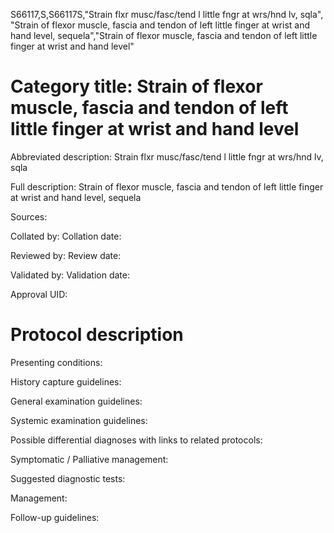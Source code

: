 S66117,S,S66117S,"Strain flxr musc/fasc/tend l little fngr at wrs/hnd lv, sqla", "Strain of flexor muscle, fascia and tendon of left little finger at wrist and hand level, sequela","Strain of flexor muscle, fascia and tendon of left little finger at wrist and hand level"
# Category title: Strain of flexor muscle, fascia and tendon of left little finger at wrist and hand level

Abbreviated description: Strain flxr musc/fasc/tend l little fngr at wrs/hnd lv, sqla

Full description: Strain of flexor muscle, fascia and tendon of left little finger at wrist and hand level, sequela

Sources:

Collated by:
Collation date:

Reviewed by:
Review date:

Validated by:
Validation date:

Approval UID:

# Protocol description

Presenting conditions:

History capture guidelines:

General examination guidelines:

Systemic examination guidelines:

Possible differential diagnoses with links to related protocols:

Symptomatic / Palliative management:

Suggested diagnostic tests:

Management:

Follow-up guidelines:
